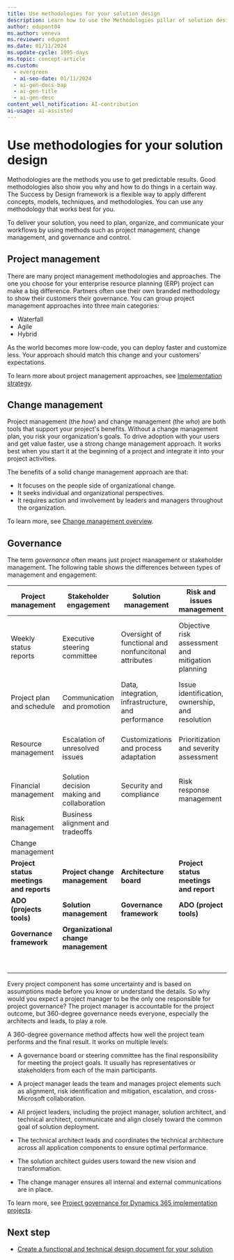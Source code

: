 ```yaml
---
title: Use methodologies for your solution design
description: Learn how to use the Methodologies pillar of solution design to plan, organize, communicate, and govern your project.
author: edupont04
ms.author: veneva
ms.reviewer: edupont
ms.date: 01/11/2024
ms.update-cycle: 1095-days
ms.topic: concept-article
ms.custom:
  - evergreen
  - ai-seo-date: 01/11/2024
  - ai-gen-docs-bap
  - ai-gen-title
  - ai-gen-desc
content_well_notification: AI-contribution
ai-usage: ai-assisted
---
```


# Use methodologies for your solution design

Methodologies are the methods you use to get predictable results. Good methodologies also show you why and how to do things in a certain way. The Success by Design framework is a flexible way to apply different concepts, models, techniques, and methodologies. You can use any methodology that works best for you.

To deliver your solution, you need to plan, organize, and communicate your workflows by using methods such as project management, change management, and governance and control.

## Project management

There are many project management methodologies and approaches. The one you choose for your enterprise resource planning (ERP) project can make a big difference. Partners often use their own branded methodology to show their customers their governance. You can group project management approaches into three main categories:

- Waterfall
- Agile
- Hybrid

As the world becomes more low-code, you can deploy faster and customize less. Your approach should match this change and your customers' expectations.

To learn more about project management approaches, see [Implementation strategy](implementation-strategy.md).

## Change management

Project management (the *how*) and change management (the *who*) are both tools that support your project's benefits. Without a change management plan, you risk your organization's goals. To drive adoption with your users and get value faster, use a strong change management approach. It works best when you start it at the beginning of a project and integrate it into your project activities.

The benefits of a solid change management approach are that:

- It focuses on the people side of organizational change.
- It seeks individual and organizational perspectives.
- It requires action and involvement by leaders and managers throughout the organization.

To learn more, see [Change management overview](change-management.md).

## Governance

The term *governance* often means just project management or stakeholder management. The following table shows the differences between types of management and engagement:

| Project management | Stakeholder engagement | Solution management | Risk and issues management | Change control | Organizational change and communication |
|--------------------|------------------------|---------------------|---------------------------|----------------|--------------------------------------|
| Weekly status reports | Executive steering committee | Oversight of functional and nonfuncitonal attributes | Objective risk assessment and mitigation planning | Identification and prioritization of requirements and solution attributes | Intentional and customized communication to stakeholders |
| Project plan and schedule | Communication and promotion | Data, integration, infrastructure, and performance | Issue identification, ownership, and resolution | Tracking and reporting via ADO | Periodic effectiveness check |
| Resource management | Escalation of unresolved issues | Customizations and process adaptation | Prioritization and severity assessment | Organization and process changes | Solution adoption and operational transformation management |
| Financial management | Solution decision making and collaboration | Security and compliance | Risk response management | | |
| Risk management | Business alignment and tradeoffs | | | | |
| Change management | | | | |
| **Project status meetings and reports** | **Project change management** | **Architecture board** | **Project status meetings and report** | **Statement of work** | **Communication plan** |
| **ADO (projects tools)** | **Solution management** | **Governance framework** | **ADO (project tools)** | **Project artifacts** | **Stakeholder engagement** |
| **Governance framework** | **Organizational change management** | | | **Project status report** | **Organizational change management** |
| | | | | **Governance framework** | |

Every project component has some uncertainty and is based on assumptions made before you know or understand the details. So why would you expect a project manager to be the only one responsible for project governance? The project manager is accountable for the project outcome, but 360-degree governance needs everyone, especially the architects and leads, to play a role.

A 360-degree governance method affects how well the project team performs and the final result. It works on multiple levels:

- A governance board or steering committee has the final responsibility for meeting the project goals. It usually has representatives or stakeholders from each of the main participants.

- A project manager leads the team and manages project elements such as alignment, risk identification and mitigation, escalation, and cross-Microsoft collaboration.

- All project leaders, including the project manager, solution architect, and technical architect, communicate and align closely toward the common goal of solution deployment.

- The technical architect leads and coordinates the technical architecture across all application components to ensure optimal performance.

- The solution architect guides users toward the new vision and transformation.

- The change manager ensures all internal and external communications are in place.

To learn more, see [Project governance for Dynamics 365 implementation projects](project-governance.md).

## Next step

- [Create a functional and technical design document for your solution](../patterns/create-functional-technical-design-document.md)
